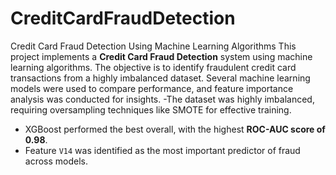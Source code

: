 # CreditCardFraudDetection
Credit Card Fraud Detection Using Machine Learning Algorithms
This project implements a **Credit Card Fraud Detection** system using machine learning algorithms. The objective is to identify fraudulent credit card transactions from a highly imbalanced dataset. Several machine learning models were used to compare performance, and feature importance analysis was conducted for insights.
-The dataset was highly imbalanced, requiring oversampling techniques like SMOTE for effective training.
- XGBoost performed the best overall, with the highest **ROC-AUC score of 0.98**.
- Feature `V14` was identified as the most important predictor of fraud across models.

